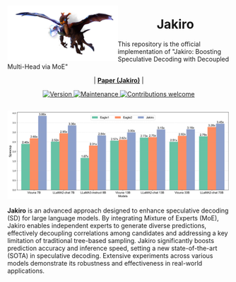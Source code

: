 <img src="figs/jakiro.png" alt="Jakiro" width="250" align="left"><div align="center"><h1>&nbsp;Jakiro</h1></div>

This repository is the official implementation of "Jakiro: Boosting Speculative Decoding with Decoupled Multi-Head via MoE"

<p align="center">
| <a href="https://arxiv.org/pdf/"><b>Paper (Jakiro)</b></a> | 
</p>

<p align="center">
  <a href="https://https://github.com/haiduo/Jakiro">
    <img src="https://img.shields.io/badge/Version-v1.0.0-orange.svg" alt="Version">
  </a>
  <a href="https://https://github.com/haiduo/Jakiro/issues">
    <img src="https://img.shields.io/badge/Maintained%3F-yes-green.svg" alt="Maintenance">
  </a>
  <a href="https://https://github.com/haiduo/Jakiro">
    <img src="https://img.shields.io/badge/Contributions-welcome-brightgreen.svg?style=flat" alt="Contributions welcome">
  </a>
</p>

##

<p align="center">
  <img src="./figs/A100-40G_MTbench_S_Comparison_Temperature_1.png" alt="benchmark" width="790">
</p>

**Jakiro** is an advanced approach designed to enhance speculative decoding (SD) for large language models. By integrating Mixture of Experts (MoE), Jakiro enables independent experts to generate diverse predictions, effectively decoupling correlations among candidates and addressing a key limitation of traditional tree-based sampling. Jakiro significantly boosts prediction accuracy and inference speed, setting a new state-of-the-art (SOTA) in speculative decoding. Extensive experiments across various models demonstrate its robustness and effectiveness in real-world applications.
